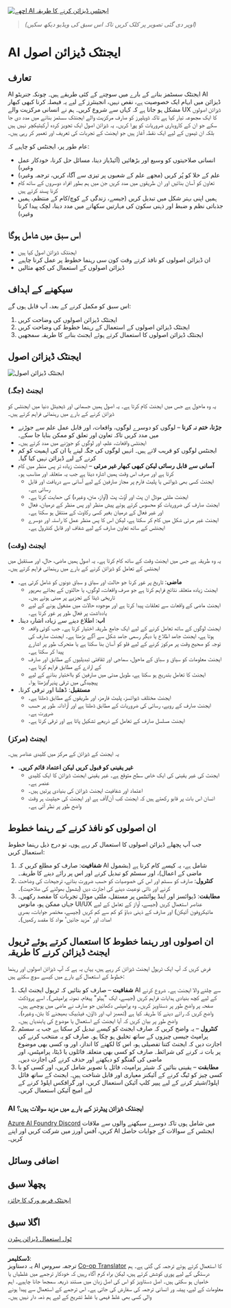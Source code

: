 <!--
CO_OP_TRANSLATOR_METADATA:
{
  "original_hash": "4c46e4ff9e349c521e2b0b17f51afa64",
  "translation_date": "2025-08-29T09:37:24+00:00",
  "source_file": "03-agentic-design-patterns/README.md",
  "language_code": "ur"
}
-->
[![اچھے AI ایجنٹس ڈیزائن کرنے کا طریقہ](../../../translated_images/lesson-3-thumbnail.1092dd7a8f1074a5b26e35aa8f810814e05a22fed1765c20c14b2b508c7ae379.ur.png)](https://youtu.be/m9lM8qqoOEA?si=4KimounNKvArQQ0K)

> _(اوپر دی گئی تصویر پر کلک کریں تاکہ اس سبق کی ویڈیو دیکھ سکیں)_
# AI ایجنٹک ڈیزائن اصول

## تعارف

AI ایجنٹک سسٹمز بنانے کے بارے میں سوچنے کے کئی طریقے ہیں۔ چونکہ جنریٹو AI ڈیزائن میں ابہام ایک خصوصیت ہے، نقص نہیں، انجینئرز کے لیے یہ فیصلہ کرنا کبھی کبھار مشکل ہو جاتا ہے کہ کہاں سے شروع کریں۔ ہم نے انسانی مرکزیت والے UX ڈیزائن اصولوں کا ایک مجموعہ تیار کیا ہے تاکہ ڈویلپرز کو صارف مرکزیت والے ایجنٹک سسٹمز بنانے میں مدد دی جا سکے جو ان کے کاروباری ضروریات کو پورا کریں۔ یہ ڈیزائن اصول ایک تجویز کردہ آرکیٹیکچر نہیں ہیں بلکہ ان ٹیموں کے لیے ایک نقطہ آغاز ہیں جو ایجنٹ کے تجربات کی تعریف اور تعمیر کر رہی ہیں۔

عام طور پر، ایجنٹس کو چاہیے کہ:

- انسانی صلاحیتوں کو وسیع اور بڑھائیں (آئیڈیاز دینا، مسائل حل کرنا، خودکار عمل وغیرہ)
- علم کے خلا کو پُر کریں (مجھے علم کے شعبوں پر تیزی سے آگاہ کریں، ترجمہ وغیرہ)
- تعاون کو آسان بنائیں اور ان طریقوں میں مدد کریں جن میں ہم بطور افراد دوسروں کے ساتھ کام کرنا پسند کرتے ہیں
- ہمیں اپنی بہتر شکل میں تبدیل کریں (جیسے، زندگی کے کوچ/کام کے منتظم، ہمیں جذباتی نظم و ضبط اور ذہنی سکون کی مہارتیں سکھانے میں مدد دینا، لچک پیدا کرنا وغیرہ)

## اس سبق میں شامل ہوگا

- ایجنٹک ڈیزائن اصول کیا ہیں
- ان ڈیزائن اصولوں کو نافذ کرتے وقت کون سی رہنما خطوط پر عمل کرنا چاہیے
- ڈیزائن اصولوں کے استعمال کی کچھ مثالیں

## سیکھنے کے اہداف

اس سبق کو مکمل کرنے کے بعد، آپ قابل ہوں گے:

1. ایجنٹک ڈیزائن اصولوں کی وضاحت کریں
2. ایجنٹک ڈیزائن اصولوں کے استعمال کے رہنما خطوط کی وضاحت کریں
3. ایجنٹک ڈیزائن اصولوں کا استعمال کرتے ہوئے ایجنٹ بنانے کا طریقہ سمجھیں

## ایجنٹک ڈیزائن اصول

![ایجنٹک ڈیزائن اصول](../../../translated_images/agentic-design-principles.1cfdf8b6d3cc73c2b738951ee7b2043e224441d98babcf654be69d866120f93a.ur.png)

### ایجنٹ (جگہ)

یہ وہ ماحول ہے جس میں ایجنٹ کام کرتا ہے۔ یہ اصول ہمیں جسمانی اور ڈیجیٹل دنیا میں ایجنٹس کو ڈیزائن کرنے کے بارے میں رہنمائی فراہم کرتے ہیں۔

- **جڑنا، ختم نہ کرنا** – لوگوں کو دوسرے لوگوں، واقعات، اور قابل عمل علم سے جوڑنے میں مدد کریں تاکہ تعاون اور تعلق کو ممکن بنایا جا سکے۔
- ایجنٹس واقعات، علم، اور لوگوں کو جوڑنے میں مدد کرتے ہیں۔
- ایجنٹس لوگوں کو قریب لاتے ہیں۔ انہیں لوگوں کی جگہ لینے یا ان کی اہمیت کو کم کرنے کے لیے ڈیزائن نہیں کیا گیا۔
- **آسانی سے قابل رسائی لیکن کبھی کبھار غیر مرئی** – ایجنٹ زیادہ تر پس منظر میں کام کرتا ہے اور صرف اس وقت ہمیں اشارہ دیتا ہے جب یہ متعلقہ اور مناسب ہو۔
  - ایجنٹ کسی بھی ڈیوائس یا پلیٹ فارم پر مجاز صارفین کے لیے آسانی سے دریافت اور قابل رسائی ہے۔
  - ایجنٹ ملٹی موڈل ان پٹ اور آؤٹ پٹ (آواز، متن، وغیرہ) کی حمایت کرتا ہے۔
  - ایجنٹ صارف کی ضروریات کو محسوس کرتے ہوئے پیش منظر اور پس منظر کے درمیان، فعال اور غیر فعال کے درمیان بغیر کسی رکاوٹ کے منتقل ہو سکتا ہے۔
  - ایجنٹ غیر مرئی شکل میں کام کر سکتا ہے، لیکن اس کا پس منظر عمل کا راستہ اور دوسرے ایجنٹس کے ساتھ تعاون صارف کے لیے شفاف اور قابل کنٹرول ہے۔

### ایجنٹ (وقت)

یہ وہ طریقہ ہے جس میں ایجنٹ وقت کے ساتھ کام کرتا ہے۔ یہ اصول ہمیں ماضی، حال، اور مستقبل میں ایجنٹس کے تعامل کو ڈیزائن کرنے کے بارے میں رہنمائی فراہم کرتے ہیں۔

- **ماضی**: تاریخ پر غور کرنا جو حالت اور سیاق و سباق دونوں کو شامل کرتی ہے۔
  - ایجنٹ زیادہ متعلقہ نتائج فراہم کرتا ہے جو صرف واقعات، لوگوں، یا حالتوں کے بجائے بھرپور تاریخی ڈیٹا کے تجزیے پر مبنی ہوتے ہیں۔
  - ایجنٹ ماضی کے واقعات سے تعلقات پیدا کرتا ہے اور موجودہ حالات میں مشغول ہونے کے لیے یادداشت پر فعال طور پر غور کرتا ہے۔
- **اب**: اطلاع دینے سے زیادہ اشارہ دینا۔
  - ایجنٹ لوگوں کے ساتھ تعامل کرنے کے لیے ایک جامع طریقہ اختیار کرتا ہے۔ جب کوئی واقعہ ہوتا ہے، ایجنٹ جامد اطلاع یا دیگر رسمی جامد شکل سے آگے بڑھتا ہے۔ ایجنٹ صارف کی توجہ کو صحیح وقت پر مرکوز کرنے کے لیے فلو کو آسان بنا سکتا ہے یا متحرک طور پر اشارے پیدا کر سکتا ہے۔
  - ایجنٹ معلومات کو سیاق و سباق کے ماحول، سماجی اور ثقافتی تبدیلیوں کے مطابق اور صارف کے ارادے کے مطابق فراہم کرتا ہے۔
  - ایجنٹ کا تعامل بتدریج ہو سکتا ہے، طویل مدتی میں صارفین کو بااختیار بنانے کے لیے پیچیدگی میں ترقی پذیر/بڑھتا ہوا۔
- **مستقبل**: ڈھلنا اور ترقی کرنا۔
  - ایجنٹ مختلف ڈیوائسز، پلیٹ فارمز، اور طریقوں کے مطابق ڈھلتا ہے۔
  - ایجنٹ صارف کے رویے، رسائی کی ضروریات کے مطابق ڈھلتا ہے اور آزادانہ طور پر حسب ضرورت ہے۔
  - ایجنٹ مسلسل صارف کے تعامل کے ذریعے تشکیل پاتا ہے اور ترقی کرتا ہے۔

### ایجنٹ (مرکز)

یہ ایجنٹ کے ڈیزائن کے مرکز میں کلیدی عناصر ہیں۔

- **غیر یقینی کو قبول کریں لیکن اعتماد قائم کریں**۔
  - ایجنٹ کی غیر یقینی کی ایک خاص سطح متوقع ہے۔ غیر یقینی ایجنٹ ڈیزائن کا ایک کلیدی عنصر ہے۔
  - اعتماد اور شفافیت ایجنٹ ڈیزائن کی بنیادی پرتیں ہیں۔
  - انسان اس بات پر قابو رکھتے ہیں کہ ایجنٹ کب آن/آف ہے اور ایجنٹ کی حیثیت ہر وقت واضح طور پر نظر آتی ہے۔

## ان اصولوں کو نافذ کرنے کے رہنما خطوط

جب آپ پچھلے ڈیزائن اصولوں کا استعمال کر رہے ہوں، تو درج ذیل رہنما خطوط استعمال کریں:

1. **شفافیت**: صارف کو مطلع کریں کہ AI شامل ہے، یہ کیسے کام کرتا ہے (بشمول ماضی کے اعمال)، اور سسٹم کو تبدیل کرنے اور اس پر رائے دینے کا طریقہ۔
2. **کنٹرول**: صارف کو سسٹم اور اس کی خصوصیات کو حسب ضرورت بنانے، ترجیحات کی وضاحت کرنے اور ذاتی نوعیت دینے کی اجازت دیں (بشمول بھولنے کی صلاحیت)۔
3. **مطابقت**: ڈیوائسز اور اینڈ پوائنٹس پر مستقل، ملٹی موڈل تجربات کا مقصد رکھیں۔ جہاں ممکن ہو، مانوس UI/UX عناصر استعمال کریں (جیسے، آواز کے تعامل کے لیے مائیکروفون آئیکن) اور صارف کے ذہنی دباؤ کو کم سے کم کریں (جیسے، مختصر جوابات، بصری امداد، اور 'مزید جانیں' مواد کا مقصد رکھیں)۔

## ان اصولوں اور رہنما خطوط کا استعمال کرتے ہوئے ٹریول ایجنٹ ڈیزائن کرنے کا طریقہ

فرض کریں کہ آپ ایک ٹریول ایجنٹ ڈیزائن کر رہے ہیں، یہاں یہ ہے کہ آپ ڈیزائن اصولوں اور رہنما خطوط کے استعمال کے بارے میں کیسے سوچ سکتے ہیں:

1. **شفافیت** – صارف کو بتائیں کہ ٹریول ایجنٹ ایک AI سے چلنے والا ایجنٹ ہے۔ شروع کرنے کے لیے کچھ بنیادی ہدایات فراہم کریں (جیسے، ایک "ہیلو" پیغام، نمونہ پرامپٹس)۔ اسے پروڈکٹ صفحہ پر واضح طور پر دستاویز کریں۔ وہ پرامپٹس دکھائیں جو صارف نے ماضی میں پوچھے ہیں۔ واضح کریں کہ رائے دینے کا طریقہ کیا ہے (تھمبز اپ اور ڈاؤن، فیڈبیک بھیجنے کا بٹن، وغیرہ)۔ واضح طور پر بیان کریں کہ آیا ایجنٹ کے استعمال یا موضوع کی پابندیاں ہیں۔
2. **کنٹرول** – یہ واضح کریں کہ صارف ایجنٹ کو کیسے تبدیل کر سکتا ہے جب یہ سسٹم پرامپٹ جیسی چیزوں کے ساتھ تخلیق ہو چکا ہو۔ صارف کو یہ منتخب کرنے کی اجازت دیں کہ ایجنٹ کتنا تفصیلی ہو، اس کا لکھنے کا انداز، اور وہ کسی بھی موضوع پر بات نہ کرنے کی شرائط۔ صارف کو کسی بھی متعلقہ فائلوں یا ڈیٹا، پرامپٹس، اور ماضی کی گفتگو کو دیکھنے اور حذف کرنے کی اجازت دیں۔
3. **مطابقت** – یقینی بنائیں کہ شیئر پرامپٹ، فائل یا تصویر شامل کریں، اور کسی کو یا کسی چیز کو ٹیگ کرنے کے آئیکنز معیاری اور قابل شناخت ہیں۔ ایجنٹ کے ساتھ فائل اپلوڈ/شیئر کرنے کے لیے پیپر کلپ آئیکن استعمال کریں، اور گرافکس اپلوڈ کرنے کے لیے امیج آئیکن استعمال کریں۔

### AI ایجنٹک ڈیزائن پیٹرنز کے بارے میں مزید سوالات ہیں؟

[Azure AI Foundry Discord](https://aka.ms/ai-agents/discord) میں شامل ہوں تاکہ دوسرے سیکھنے والوں سے ملاقات کریں، آفس آورز میں شرکت کریں اور اپنے AI ایجنٹس کے سوالات کے جوابات حاصل کریں۔

## اضافی وسائل

## پچھلا سبق

[ایجنٹک فریم ورک کا جائزہ](../02-explore-agentic-frameworks/README.md)

## اگلا سبق

[ٹول استعمال ڈیزائن پیٹرن](../04-tool-use/README.md)

---

**ڈسکلیمر**:  
یہ دستاویز AI ترجمہ سروس [Co-op Translator](https://github.com/Azure/co-op-translator) کا استعمال کرتے ہوئے ترجمہ کی گئی ہے۔ ہم درستگی کے لیے پوری کوشش کرتے ہیں، لیکن براہ کرم آگاہ رہیں کہ خودکار ترجمے میں غلطیاں یا خامیاں ہو سکتی ہیں۔ اصل دستاویز کو اس کی اصل زبان میں مستند ذریعہ سمجھا جانا چاہیے۔ اہم معلومات کے لیے، پیشہ ور انسانی ترجمہ کی سفارش کی جاتی ہے۔ اس ترجمے کے استعمال سے پیدا ہونے والی کسی بھی غلط فہمی یا غلط تشریح کے لیے ہم ذمہ دار نہیں ہیں۔